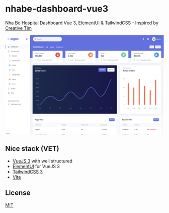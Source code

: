 # nhabe-dashboard-vue3

Nha Be Hospital Dashboard Vue 3, ElementUI &amp; TailwindCSS - Inspired by [Creative Tim](https://www.creative-tim.com/product/vue-nhabe-dashboard)

![Hi](/src/assets/images/dashboard.png)

## Nice stack (VET)

- [VueJS 3](https://vuejs.org) with well structured
- [ElementUI](https://element-plus.org/en-US/) for VueJS 3
- [TailwindCSS 3](https://tailwindcss.com)
- [Vite](https://vitejs.dev)

## License

[MIT](https://opensource.org/licenses/MIT)
